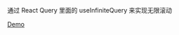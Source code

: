 通过 React Query 里面的 useInfiniteQuery 来实现无限滚动

[Demo](https://codesandbox.io/p/github/SayaOvO/react-infinite-scroll/main?workspaceId=90a9c5d1-b569-4501-8675-ed48e1325629)
